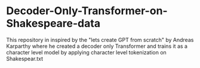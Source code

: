 # Decoder-Only-Transformer-on-Shakespeare-data
This repository in inspired by the "lets create GPT from scratch" by Andreas Karparthy where he created a decoder only Transformer and trains it as a character level model by applying character level tokenization on Shakespear.txt
